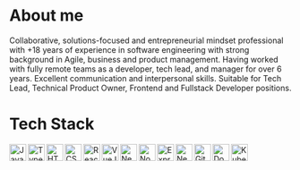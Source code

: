 # About me

Collaborative, solutions-focused and entrepreneurial mindset professional with +18 years of experience in software engineering with strong background in Agile, business and product management. Having worked with fully remote teams as a developer, tech lead, and manager for over 6 years. Excellent communication and interpersonal skills. Suitable for Tech Lead, Technical Product Owner, Frontend and Fullstack Developer positions.

# Tech Stack

<img align="left" alt="JavaScript" width="30px" src="https://cdn.jsdelivr.net/gh/devicons/devicon/icons/javascript/javascript-original.svg" />
<img align="left" alt="TypeScript" width="30px" src="https://cdn.jsdelivr.net/gh/devicons/devicon/icons/typescript/typescript-original.svg" />
<img align="left" alt="HTML 5" width="30px" src="https://cdn.jsdelivr.net/gh/devicons/devicon/icons/html5/html5-original.svg" />
<img align="left" alt="CSS 3" width="30px" src="https://cdn.jsdelivr.net/gh/devicons/devicon/icons/css3/css3-original.svg" />
<img align="left" alt="ReactJS" width="30px" src="https://cdn.jsdelivr.net/gh/devicons/devicon/icons/react/react-original.svg" />
<img align="left" alt="VueJS" width="30px" src="https://cdn.jsdelivr.net/gh/devicons/devicon/icons/vuejs/vuejs-original.svg" />
<img align="left" alt="NextJS" width="30px" src="https://cdn.jsdelivr.net/gh/devicons/devicon/icons/nextjs/nextjs-original.svg" />
<img align="left" alt="NodeJS" width="30px" src="https://cdn.jsdelivr.net/gh/devicons/devicon/icons/nodejs/nodejs-original.svg" />
<img align="left" alt="ExpressJS" width="30px" src="https://cdn.jsdelivr.net/gh/devicons/devicon/icons/express/express-original.svg" />
<img align="left" alt="NestJS" width="30px" src="https://cdn.jsdelivr.net/gh/devicons/devicon/icons/nestjs/nestjs-plain.svg" />
<img align="left" alt="Git" width="30px" src="https://cdn.jsdelivr.net/gh/devicons/devicon/icons/git/git-original.svg" />
<img align="left" alt="Docker" width="30px" src="https://cdn.jsdelivr.net/gh/devicons/devicon/icons/docker/docker-original.svg" />
<img align="left" alt="Kubernetes" width="30px" src="https://cdn.jsdelivr.net/gh/devicons/devicon/icons/kubernetes/kubernetes-plain.svg" />
